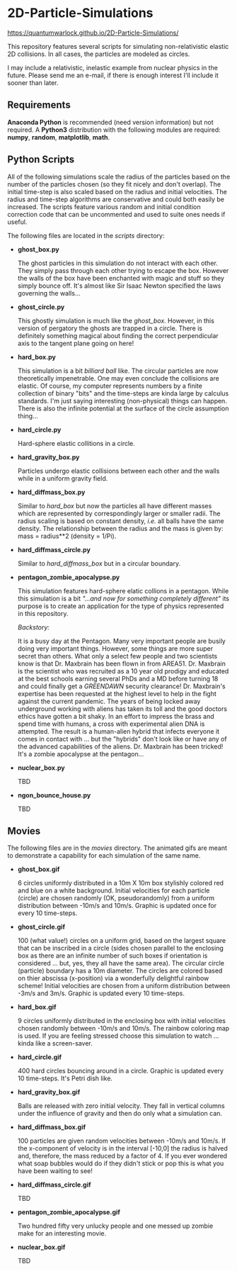 # 2D-Particle-Simulations

https://quantumwarlock.github.io/2D-Particle-Simulations/

This repository features several scripts for simulating non-relativistic elastic 2D collisions. In all cases, the particles are modeled as circles.

I may include a relativistic, inelastic example from nuclear physics in the future. Please send me an e-mail, if there is enough interest I'll include it sooner than later.

## Requirements
**Anaconda Python** is recommended (need version information) but not required. A **Python3** distribution with the following modules are required: **numpy**, **random**, **matplotlib**, **math**. 

## Python Scripts
All of the following simulations scale the radius of the particles based on the number of the particles chosen (so they fit nicely and don't overlap). The initial time-step is also scaled based on the radius and initial velocities. The radius and time-step algorithms are conservative and could both easily be increased. The scripts feature various random and initial condition correction code that can be uncommented and used to suite ones needs if useful.

The following files are located in the *scripts* directory:
* **ghost_box.py**

  The ghost particles in this simulation do not interact with each other. They simply pass through each other trying to escape the box. However the walls of the box have been enchanted with magic and stuff so they simply bounce off. It's almost like Sir Isaac Newton specified the laws governing the walls... 
  
* **ghost_circle.py**

  This ghostly simulation is much like the *ghost_box*. However, in this version of pergatory the ghosts are trapped in a circle. There is definitely something magical about finding the correct perpendicular axis to the tangent plane going on here!

* **hard_box.py**

  This simulation is a bit *billiard ball* like. The circular particles are now theoretically impenetrable. One may even conclude the collisions are elastic. Of course, my computer represents numbers by a finite collection of binary "bits" and the time-steps are kinda large by calculus standards. I'm just saying interesting (non-physical) things can happen. There is also the infinite potential at the surface of the circle assumption thing...

* **hard_circle.py**

  Hard-sphere elastic collitions in a circle.

* **hard_gravity_box.py**

  Particles undergo elastic collisions between each other and the walls while in a uniform gravity field.  

* **hard_diffmass_box.py**

  Similar to *hard_box* but now the particles all have different masses which are represented by correspondingly larger or smaller radii. The radius scaling is based on constant density, *i.e.* all balls have the same density. The relationship between the radius and the mass is given by: mass = radius**2 (density = 1/Pi).

* **hard_diffmass_circle.py**

  Similar to *hard_diffmass_box* but in a circular boundary.

* **pentagon_zombie_apocalypse.py**

  This simulation features hard-sphere elatic collions in a pentagon. While this simulation is a bit *"...and now for something completely different"* its purpose is to create an application for the type of physics represented in this repository.
  
  *Backstory:* 
  
  It is a busy day at the Pentagon. Many very important people are busily doing very important things. However, some things are more super secret than others. What only a select few people and two scientists know is that Dr. Maxbrain has been flown in from AREA51. Dr. Maxbrain is the scientist who was recruited as a 10 year old prodigy and educated at the best schools earning several PhDs and a MD before turning 18 and could finally get a *GREENDAWN* security clearance! Dr. Maxbrain's expertise has been requested at the highest level to help in the fight against the current pandemic. The years of being locked away underground working with aliens has taken its toll and the good doctors ethics have gotten a bit shaky. In an effort to impress the brass and spend time with humans, a cross with experimental alien DNA is attempted. The result is a human-alien hybrid that infects everyone it comes in contact with ... but the "hybrids" don't look like or have any of the advanced capabilities of the aliens. Dr. Maxbrain has been tricked! It's a zombie apocalypse at the pentagon...  
  
* **nuclear_box.py**

  TBD
  
* **ngon_bounce_house.py**

  TBD

## Movies
The following files are in the *movies* directory. The animated gifs are meant to demonstrate a capability for each simulation of the same name.

* **ghost_box.gif**

  6 circles uniformly distributed in a 10m X 10m box stylishly colored red and blue on a white background. Initial velocities for each particle (circle) are chosen randomly (OK, pseudorandomly) from a uniform distribution between -10m/s and 10m/s. Graphic is updated once for every 10 time-steps. 

* **ghost_circle.gif**

  100 (what value!) circles on a uniform grid, based on the largest square that can be inscribed in a circle (sides chosen parallel to the enclosing box as there are an infinite number of such boxes if orientation is considered ... but, yes, they all have the same area). The circular circle (particle) boundary has a 10m diameter. The circles are colored based on thier abscissa (x-position)  via a wonderfully delightful rainbow scheme! Initial velocities are chosen from a uniform distribution between -3m/s and 3m/s. Graphic is updated every 10 time-steps. 

* **hard_box.gif**

  9 circles uniformly distributed in the enclosing box with initial velocities chosen randomly between -10m/s and 10m/s. The rainbow coloring map is used. If you are feeling stressed choose this simulation to watch ... kinda like a screen-saver.

* **hard_circle.gif**

  400 hard circles bouncing around in a circle. Graphic is updated every 10 time-steps. It's Petri dish like.

* **hard_gravity_box.gif**

  Balls are released with zero initial velocity. They fall in vertical columns under the influence of gravity and then do only what a simulation can.

* **hard_diffmass_box.gif**

  100 particles are given random velocities between -10m/s and 10m/s. If the x-component of velocity is in the interval [-10,0] the radius is halved and, therefore, the mass reduced by a factor of 4. If you ever wondered what soap bubbles would do if they didn't stick or pop this is what you have been waiting to see!

* **hard_diffmass_circle.gif**

  TBD

* **pentagon_zombie_apocalypse.gif**

  Two hundred fifty very unlucky people and one messed up zombie make for an interesting movie.

* **nuclear_box.gif**

  TBD




